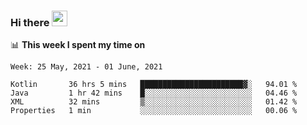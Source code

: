 ### Hi there <a href="https://www.gautamkrishnar.com/"><img src="https://media.giphy.com/media/hvRJCLFzcasrR4ia7z/giphy.gif" width="25px"></a>

📊 **This week I spent my time on**

<!--START_SECTION:waka-->
```text
Week: 25 May, 2021 - 01 June, 2021

Kotlin       36 hrs 5 mins   ███████████████████████▓░   94.01 % 
Java         1 hr 42 mins    █░░░░░░░░░░░░░░░░░░░░░░░░   04.46 % 
XML          32 mins         ▒░░░░░░░░░░░░░░░░░░░░░░░░   01.42 % 
Properties   1 min           ░░░░░░░░░░░░░░░░░░░░░░░░░   00.06 % 
```
<!--END_SECTION:waka-->
